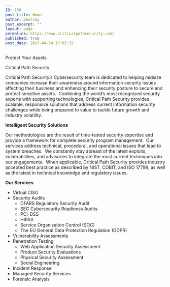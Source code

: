 ```yaml
---
ID: 156
post_title: Home
author: pkelley
post_excerpt: ""
layout: page
permalink: https://www.criticalpathsecurity.com/
published: true
post_date: 2017-04-14 17:01:32
---
```

<p>Protect Your Assets</p><p>Critical Path Security</p>		
		<p>Critical Path Security’s Cybersecurity team is dedicated to helping midsize companies increase their awareness around information security issues affecting their business and enhancing their security posture to secure and protect sensitive assets.  Combining the world’s most recognized security experts with supporting technologies, Critical Path Security provides scalable, responsive solutions that address current information security challenges while being prepared to value to tackle future growth and industry volatility.</p><p><strong>Intelligent Security Solutions</strong></p><p>Our methodologies are the result of time-tested security expertise and provide a framework for complete security program management.  Our services address technical, procedural, and operational issues that lead to system breaches.  We constantly stay abreast of the latest exploits, vulnerabilities, and advisories to integrate the most current techniques into our engagements.  When applicable, Critical Path Security provides industry accepted best practice as described by NIST, COBIT, and ISO 17799, as well as the latest in technical knowledge and regulatory issues.</p><p><strong>Our Services</strong></p><ul><li>Virtual CISO</li><li>Security Audits<ul><li>DFARS Regulatory Security Audit</li><li>SEC Cybersecurity Readiness Audits</li><li>PCI-DSS</li><li>HIPAA</li><li>Service Organization Control (SOC)</li><li>The EU General Data Protection Regulation (GDPR)</li></ul></li><li>Vulnerability Assessments</li><li>Penetration Testing<ul><li>Web Application Security Assessment</li><li>Product Security Evaluations</li><li>Physical Security Assessment</li><li>Social Engineering</li></ul></li><li>Incident Response</li><li>Managed Security Services</li><li>Forensic Analysis</li></ul>